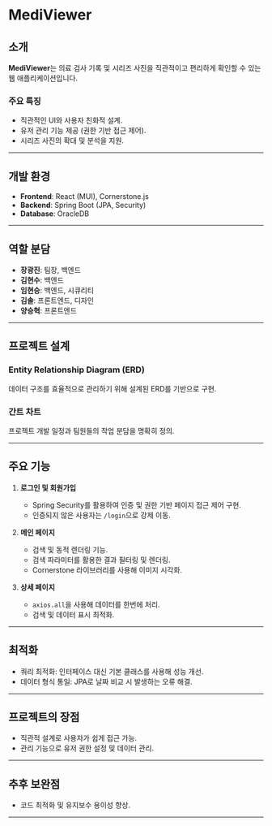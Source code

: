 
# MediViewer

## 소개
**MediViewer**는 의료 검사 기록 및 시리즈 사진을 직관적이고 편리하게 확인할 수 있는 웹 애플리케이션입니다.

### 주요 특징
- 직관적인 UI와 사용자 친화적 설계.
- 유저 관리 기능 제공 (권한 기반 접근 제어).
- 시리즈 사진의 확대 및 분석을 지원.

---

## 개발 환경
- **Frontend**: React (MUI), Cornerstone.js
- **Backend**: Spring Boot (JPA, Security)
- **Database**: OracleDB

---

## 역할 분담
- **장광진**: 팀장, 백엔드
- **김현수**: 백엔드
- **임현승**: 백엔드, 시큐리티
- **김솔**: 프론트엔드, 디자인
- **양승혁**: 프론트엔드

---

## 프로젝트 설계
### Entity Relationship Diagram (ERD)
데이터 구조를 효율적으로 관리하기 위해 설계된 ERD를 기반으로 구현.

### 간트 차트
프로젝트 개발 일정과 팀원들의 작업 분담을 명확히 정의.

---

## 주요 기능
1. **로그인 및 회원가입**
   - Spring Security를 활용하여 인증 및 권한 기반 페이지 접근 제어 구현.
   - 인증되지 않은 사용자는 `/login`으로 강제 이동.

2. **메인 페이지**
   - 검색 및 동적 렌더링 기능.
   - 검색 파라미터를 활용한 결과 필터링 및 렌더링.
   - Cornerstone 라이브러리를 사용해 이미지 시각화.

3. **상세 페이지**
   - `axios.all`을 사용해 데이터를 한번에 처리.
   - 검색 및 데이터 표시 최적화.

---

## 최적화
- 쿼리 최적화: 인터페이스 대신 기본 클래스를 사용해 성능 개선.
- 데이터 형식 통일: JPA로 날짜 비교 시 발생하는 오류 해결.

---

## 프로젝트의 장점
- 직관적 설계로 사용자가 쉽게 접근 가능.
- 관리 기능으로 유저 권한 설정 및 데이터 관리.

---

## 추후 보완점
- 코드 최적화 및 유지보수 용이성 향상.

---


